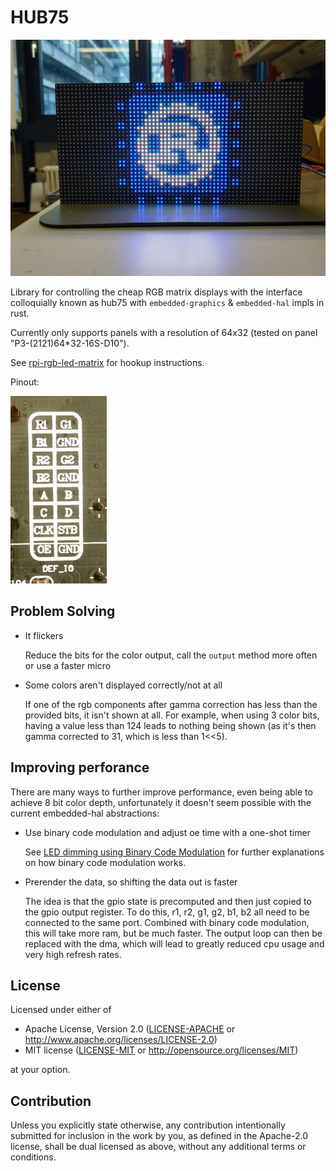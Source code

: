 # HUB75

![Example image](example.jpg)

Library for controlling the cheap RGB matrix displays with the interface colloquially
known as hub75 with `embedded-graphics` & `embedded-hal` impls in rust.

Currently only supports panels with a resolution of 64x32 (tested on panel "P3-(2121)64*32-16S-D10").

See
[rpi-rgb-led-matrix](https://github.com/hzeller/rpi-rgb-led-matrix/blob/master/wiring.md)
for hookup instructions.

Pinout:

![Hub 75 interface](hub75.jpg)

## Problem Solving
- It flickers

  Reduce the bits for the color output, call the `output` method more often or use a faster micro
- Some colors aren't displayed correctly/not at all

  If one of the rgb components after gamma correction has less than the provided
  bits, it isn't shown at all. For example, when using 3 color bits, having a
  value less than 124 leads to nothing being shown (as it's then gamma corrected
  to 31, which is less than 1<<5).

## Improving perforance
There are many ways to further improve performance, even being able to achieve 8 bit
color depth, unfortunately it doesn't seem possible with the current embedded-hal abstractions:

- Use binary code modulation and adjust oe time with a one-shot timer

  See [LED dimming using Binary Code
  Modulation](http://www.batsocks.co.uk/readme/art_bcm_1.htm) for further
  explanations on how binary code modulation works.

- Prerender the data, so shifting the data out is faster

  The idea is that the gpio state is precomputed and then just copied to the
  gpio output register. To do this, r1, r2, g1, g2, b1, b2 all need to be
  connected to the same port.
  Combined with binary code modulation, this will take more ram, but be much
  faster.
  The output loop can then be replaced with the dma, which will lead to greatly
  reduced cpu usage and very high refresh rates.

## License

Licensed under either of

- Apache License, Version 2.0 ([LICENSE-APACHE](LICENSE-APACHE) or http://www.apache.org/licenses/LICENSE-2.0)
- MIT license ([LICENSE-MIT](LICENSE-MIT) or http://opensource.org/licenses/MIT)

at your option.

## Contribution

Unless you explicitly state otherwise, any contribution intentionally submitted
for inclusion in the work by you, as defined in the Apache-2.0 license, shall be
dual licensed as above, without any additional terms or conditions.
